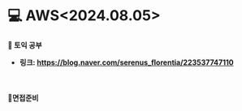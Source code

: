 <h1>💻 AWS<2024.08.05></h1>
<h4>📖 토익 공부<br>


- 링크: https://blog.naver.com/serenus_florentia/223537747110
<br>

<h4>📖면접준비
